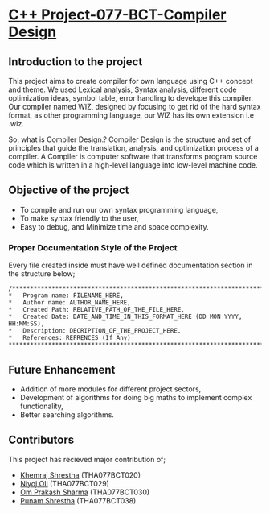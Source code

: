 # [C++ Project-077-BCT-Compiler Design](https://github.com/niyoj/compiler-design)

## Introduction to the project
This project aims to create compiler for own language using C++ concept and theme. We used Lexical analysis, Syntax analysis, different code optimization ideas, symbol table, error handling to develope this compiler. 
Our compiler named WIZ, designed by focusing to get rid of the hard syntax format, as other programming language, our WIZ has its own extension i.e .wiz.

So, what is Compiler Design.? 
  Compiler Design is the structure and set of principles that guide the translation, analysis, and optimization process of a compiler. A Compiler is computer software      that transforms program source code which is written in a high-level language into low-level machine code.

## Objective of the project
* To compile and run our own syntax programming language,
* To make syntax friendly to the user,
* Easy to debug, and Minimize time and space complexity.

### Proper Documentation Style of the Project
Every file created inside must have well defined documentation section in the structure below;
````
/******************************************************************************************************
*   Program name: FILENAME_HERE,
*   Author name: AUTHOR_NAME_HERE, 
*   Created Path: RELATIVE_PATH_OF_THE_FILE_HERE,
*   Created Date: DATE_AND_TIME_IN_THIS_FORMAT_HERE (DD MON YYYY, HH:MM:SS),
*   Description: DECRIPTION_OF_THE_PROJECT_HERE.
*   References: REFRENCES (If Any)
*******************************************************************************************************/
````

## Future Enhancement
* Addition of more modules for different project sectors,
* Development of algorithms for doing big maths to implement complex functionality,
* Better searching algorithms.

## Contributors
This project has recieved major contribution of;
* [Khemraj Shrestha](https://github.com/itsmekhemraj) \(THA077BCT020\)
* [Niyoj Oli](https://github.com/niyoj) \(THA077BCT029\)
* [Om Prakash Sharma](https://github.com/ompiepy) \(THA077BCT030\)
* [Punam Shrestha](https://github.com/punamshrestha1) \(THA077BCT038\)
